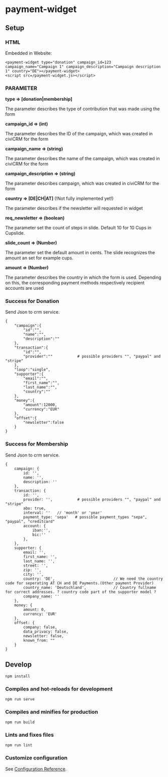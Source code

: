# payment-widget

## Setup

### HTML  

Embedded in Website:
```
<payment-widget type="donation" campaign_id=123 campaign_name="Campaign 1" campaign_description="Campaign description 1" country="DE"></payment-widget>
<script src=/payment-widget.js></script>
```

### PARAMETER

**type => [donation|membership]**

The parameter describes the type of contribution that was made using the form

**campaign_id => (int)**

The parameter describes the ID of the campaign, which was created in civiCRM for the form

**campaign_name => (string)**

The parameter describes the name of the campaign, which was created in civiCRM for the form

**campaign_description => (string)**

The parameter describes campaign, which was created in civiCRM for the form

**country => [DE|CH|AT]** (!Not fully implemented yet!)

The parameter describes if the newsletter will requested in widget

**req_newsletter => (boolean)**

The parameter set the count of steps in slide. Default 10 for 10 Cups in Cupslide.

**slide_count => (Number)** 

The parameter set the default amount in cents. The slide recognizes the amount an set for example cups.

**amount => (Number)**

The parameter describes the country in which the form is used. Depending on this, the corresponding payment methods respectively recipient accounts are used

### Success for Donation

Send Json to crm service.
```
{
    "campaign":{
        "id":"",
        "name":"",
        "description":""
    },
    "transaction":{
        "id":"",
        "provider":""           # possible providers "", "paypal" and "stripe"
    },
    "loop":"single",
    "supporter":{
        "email":"",
        "first_name":"",
        "last_name":"",
        "country":""
    },
    "money":{
        "amount":12000,
        "currency":"EUR"
    },
    "offset":{
        "newsletter":false
    }
}
```

### Success for Membership

Send Json to crm service.
```
{
    campaign: {
        id: '',
        name: '',
        description: ''
    },
    transaction: {
        id: '',
        provider: '',           # possible providers "", "paypal" and "stripe"
        abo: true,
        interval: ''   // 'month' or 'year'        
        payment_type: 'sepa'   # possible payment_types "sepa", "paypal", "creditcard"   
        account: {
            iban:'',
            bic:''
        },
    },
    supporter: {
        email: '',
        first_name: '',
        last_name: '',
        street: '',
        zip: '',
        city: '',
        country: 'DE',                          // We need the country code for seperating AT CH and DE Payments.(Other payment Provider)
        country_name: 'Deutschland',            // Country fullname for correct addresses. ? country code part of the supporter model ?
        company_name: ''
    },
    money: {
        amount: 0,
        currency: 'EUR'
    },
    offset: {
        company: false,
        data_privacy: false,
        newsletter: false,
        known_from: ""            
    }
}
```


## Develop

```
npm install
```

### Compiles and hot-reloads for development
```
npm run serve
```

### Compiles and minifies for production
```
npm run build
```

### Lints and fixes files
```
npm run lint
```

### Customize configuration
See [Configuration Reference](https://cli.vuejs.org/config/).
